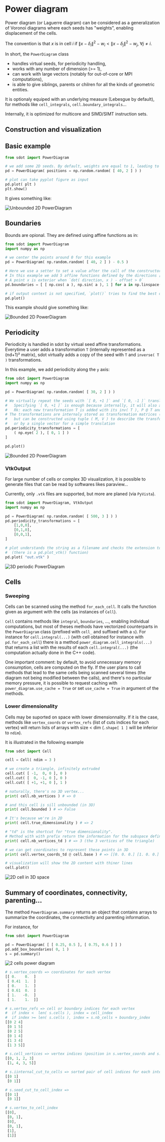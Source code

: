Power diagram
=============

Power diagram (or Laguerre diagram) can be considered as a generalization of Voronoi diagrams where each seeds has "weights", enabling displacement of the cells.

The convention is that $x$ is in cell $i$ if $\| x - \delta_i \|^2 - w_i < \| x - \delta_j \|^2 - w_j ,\ \forall j \neq i$.

In short, the `PowerDiagram` class 
* handles virtual seeds, for periodicity handling,
* works with any number of dimension (>= 1),
* can work with large vectors (notably for out-of-core or MPI computations),
* is able to give siblings, parents or chilren for all the kinds of geometric entities.

It is optionaly equiped with an underlying measure (Lebesgue by default), for methods like `cell_integrals`, `cell.boundary_integrals`...

Internally, it is optimized for multicore and SIMD/SIMT instruction sets.

Construction and visualization
-----------------------------

## Basic example

```python
from sdot import PowerDiagram

# we add some 2D seeds. By default, weights are equal to 1, leading to a voronoi diagram
pd = PowerDiagram( positions = np.random.random( [ 40, 2 ] ) )

# plot can take pyplot figure as input 
pd.plot( plt )
plt.show()
```

It gives something like:

![Unbounded 2D PowerDiagram](pd_0.png)

## Boundaries

Bounds are opional. They are defined using affine functions as in:

```python
from sdot import PowerDiagram
import numpy as np

# we center the points around 0 for this example
pd = PowerDiagram( np.random.random( [ 40, 2 ] ) - 0.5 )

# Here we use a setter to set a value after the call of the constructor (we can do the same thing for positions, weights, ...)
# In this example we add 5 affine functions defined by the directions [ np.cos( a ), np.sin( a ) ] and offsets equal to 1
# A point x is exterior when `dot( direction, x ) - offset > 0` 
pd.boundaries = [ [ np.cos( a ), np.sin( a ), 1 ] for a in np.linspace( 0, 2 * np.pi, 5, endpoint=False ) ]

# if output context is not specified, `plot()` tries to find the best one and calls the corresponding `show` method
pd.plot()
```

This example should give something like:

![Bounded 2D PowerDiagram](pd_1.png)

## Periodicity

Periodicity is handled in sdot by virtual seed affine transformations. Everytime a user adds a transformation `T` (internally represented as a (nd+1)² matrix), sdot virtually adds a copy of the seed with `T` and `inverse( T )` transformations.

In this example, we add periodicity along the `y` axis:

```python
from sdot import PowerDiagram
import numpy as np

pd = PowerDiagram( np.random.random( [ 30, 2 ] ) )

# We virtually repeat the seeds with `[ 0, +1 ]` and `[ 0, -1 ]` translations.
#   Specifying `[ 0, +1 ]` is enough because internally, it will also add the inverse transformation.
#   Rk: each new transformation T is added with its inv( T ), P @ T and P @ inv( T ) for each previous transformation P
# The transformations are internaly stored as transformation matrices (4x4 in 3D for instance)
#   but can be constructed using tuple ( M, V ) to describe the transformation `M @ x + V` for a point `x`
#   or by a single vector for a simple translation
pd.periodicity_transformations = [
    ( np.eye( 2 ), [ 0, 1 ] )
]

pd.plot()
```

![Bounded 2D PowerDiagram](pd_periodicity.png)

### VtkOutput

For large number of cells or complex 3D visualization, it is possible to generate files that can be read by softwares likes paraview...

Currently, only `.vtk` files are supported, but more are planed (via `PyVista`).

```python
from sdot import PowerDiagram, VtkOutput
import numpy as np

pd = PowerDiagram( np.random.random( [ 500, 3 ] ) )
pd.periodicity_transformations = [
    [1,0,0],
    [0,1,0],
    [0,0,1],
]

# plot understands the string as a filename and checks the extension to call the right plot function 
#  (there is a pd.plot_vtk() function)
pd.plot( "out.vtk" )
```

![3D periodic PowerDiagram](pd_3D_pt_0.png)

Cells
-----

### Sweeping

Cells can be scanned using the method `for_each_cell`. It calls the function given as argument with the cells (as instances of `Cell`).

`Cell` contains methods like `integral`, `boundaries`, ..., enabling individual computations, but most of theses methods have vectorized counterparts in the `PowerDiagram` class (prefixed with `cell_` and suffixed with a `s`). For instance for `cell.integral(...)` (with cell obtained for instance with `pd.for_each_cell`) there is a method `power_diagram.cell_integrals(...)` that returns a list with the results of each `cell.integral(...)` (the computation actually done in the C++ code).

One important comment: by default, to avoid unnecessary memory consumption, cells are computed on the fly. If the user plans to call methods that lead to the same cells being scanned several times (the diagram not being modified between the calls), and there's no particular memory pressure, it is possible to request caching with `power_diagram.use_cache = True` or set `use_cache = True` in argument of the methods.

### Lower dimensionality

Cells may be suported on space with lower dimensionnality. If it is the case, methods like `vertex_coords` or `vertex_refs` (list of cuts indices for each vertex) will return lists of arrays with size < dim (`.shape[ 1 ]` will be inferior to `ndim`).

It is illustrated in the following example 

```python
from sdot import Cell

cell = Cell( ndim = 3 )

# we create a triangle, infinitely extruded
cell.cut( [ -1,  0, 0 ], 0 )
cell.cut( [  0, -1, 0 ], 0 )
cell.cut( [ +1, +1, 0 ], 1 )

# naturally, there's no 3D vertex...
print( cell.nb_vertices ) # => 0

# and this cell is sill unbounded (in 3D)
print( cell.bounded ) # => False

# It's because we're in 2D
print( cell.true_dimensionality ) # => 2

# "td" is the shortcut for "true dimensionality".
# Method with with prefix return the information for the subspace defined by `cell.base`
print( cell.nb_vertices_td ) # => 3 (the 3 vertices of the triangle)

# we can get coordinates to represent these points in 3D
print( cell.vertex_coords_td @ cell.base ) # => [[0. 0. 0.] [1. 0. 0.] [0. 1. 0.]]

# visualization will show the 2D content with thiner lines
cell.plot()
```

![2D cell in 3D space](pd_cell_2D3D.png)

Summary of coordinates, connectivity, parenting...
--------------------------------------------------

The method `PowerDiagram.summary` returns an object that contains arrays to summarize the coordinates, the connectivity and parenting information.

For instance, for

```python
from sdot import PowerDiagram

pd = PowerDiagram( [ [ 0.25, 0.5 ], [ 0.75, 0.6 ] ] )
pd.add_box_boundaries( 0, 1 )
s = pd.summary()
```

![2 cells power diagram](pd_simple_2.png)

```python
# s.vertex_coords => coordinates for each vertex
[[ 0.    0.  ]                                                       
 [ 0.41  1.  ]
 [ 0.    1.  ]
 [ 0.61  0.  ]
 [ 1.   -0.  ]
 [ 1.    1.  ]]

# s.vertex_refs => cell or boundary indices for each vertex
#  if index <  len( s.cells ), index = cell_index
#  if index >= len( s.cells ), index = s.nb_cells + boundary_index
[[0 2 4]
 [0 1 5]
 [0 2 5]
 [0 1 4]
 [1 3 4]
 [1 3 5]]

# s.cell_vertices => vertex indices (position in s.vertex_coords and s.vertex_refs) for each cell
[[0, 1, 2, 3]
 [1, 4, 3, 5]]

# s.iinternal_cut_to_cells => sorted pair of cell indices for each internal cut (i.e. not for boundary cuts)
[[0 1]
 [0 1]]

# s.seed_cut_to_cell_index => 
[[0 1]
 [0 1]]

# s.vertex_to_cell_index
[[0],
 [0, 1],
 [0],
 [0, 1],
 [1], 
 [1]]
```


